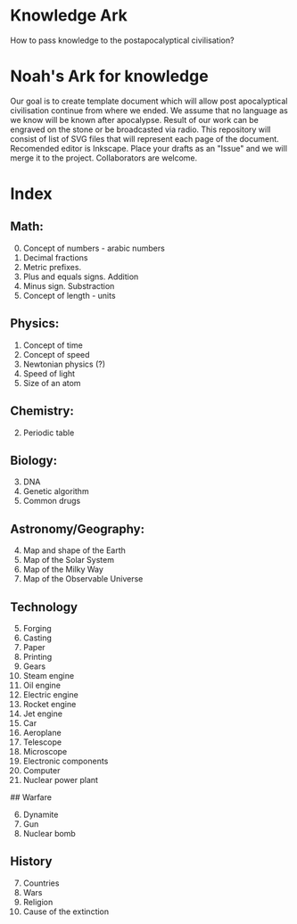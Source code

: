 # Knowledge Ark
How to pass knowledge to the postapocalyptical civilisation?

# Noah's Ark for knowledge
Our goal is to create template document which will allow post apocalyptical civilisation continue from where we ended. We assume that no language as we know will be known after apocalypse. Result of our work can be engraved on the stone or be broadcasted via radio. This repository will consist of list of SVG files that will represent each page of the document. Recomended editor is Inkscape. Place your drafts as an "Issue" and we will merge it to the project. Collaborators are welcome. 

# Index
## Math:

0. Concept of numbers - arabic numbers
0. Decimal fractions
0. Metric prefixes.
0. Plus and equals signs. Addition
0. Minus sign. Substraction
0. Concept of length - units

## Physics:

1. Concept of time
1. Concept of speed
1. Newtonian physics (?)
1. Speed of light
1. Size of an atom

## Chemistry:

2. Periodic table

## Biology:

3. DNA
3. Genetic algorithm
3. Common drugs

## Astronomy/Geography:

4. Map and shape of the Earth
4. Map of the Solar System
4. Map of the Milky Way
4. Map of the Observable Universe

## Technology

5. Forging
5. Casting
5. Paper
5. Printing
5. Gears
5. Steam engine
5. Oil engine
5. Electric engine
5. Rocket engine
5. Jet engine
5. Car
5. Aeroplane
5. Telescope
5. Microscope
5. Electronic components
5. Computer
5. Nuclear power plant 

## Warfare

6. Dynamite  
6. Gun 
6. Nuclear bomb 

## History

7. Countries
7. Wars
7. Religion
7. Cause of the extinction

